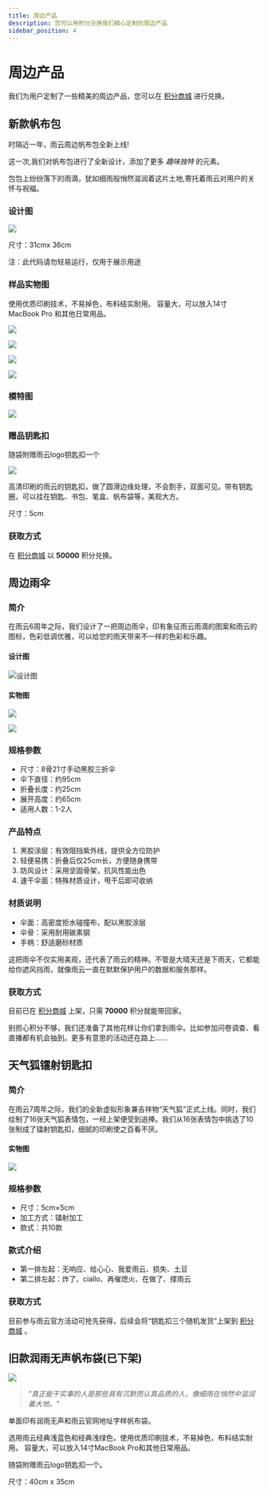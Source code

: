 ```yaml
---
title: 周边产品
description: 您可以用积分兑换我们精心定制的周边产品
sidebar_position: 4
---
```

# 周边产品

我们为用户定制了一些精美的周边产品，您可以在 [积分商城](https://app.rainyun.cc/account/reward/store) 进行兑换。

## 新款帆布包



时隔近一年，雨云周边帆布包全新上线!

这一次,我们对帆布包进行了全新设计，添加了更多 *趣味独特* 的元素。

包包上纷纷落下的雨滴，犹如细雨般悄然滋润着这片土地,寄托着雨云对用户的关怀与祝福。

### 设计图

![](https://cn-sy1.rains3.com/rainyun-assets/2024/04/57d4d52c2501da6b12bbc38f2fa95f2e.jpeg)

尺寸：31cmx 36cm

注：此代码请勿轻易运行，仅用于展示用途

### 样品实物图
使用优质印刷技术，不易掉色，布料结实耐用。 容量大，可以放入14寸 MacBook Pro 和其他日常用品。

![](https://cn-sy1.rains3.com/rainyun-assets/product/IMG_1376%203.JPG)

![](https://cn-sy1.rains3.com/rainyun-assets/product/IMG_1378%202.JPG)

![](https://cn-sy1.rains3.com/rainyun-assets/product/IMG_1386%202.jpg)


![](https://cn-sy1.rains3.com/rainyun-assets/product/IMG_1384%203.JPG)

### 模特图

![](https://cn-sy1.rains3.com/rainyun-assets/product/IMG_1381%202.jpg)


### 赠品钥匙扣
随袋附赠雨云logo钥匙扣一个

![](https://cn-sy1.rains3.com/rainyun-assets/2024/04/6ad6584c5c90877729c470ff5d6aef9b.jpeg)

高清印刷的雨云的钥匙扣，做了圆滑边缘处理，不会割手，双面可见。带有钥匙圈，可以挂在钥匙、书包、笔盒、帆布袋等，美观大方。

尺寸：5cm

### 获取方式
在 [积分商城](https://app.rainyun.com/account/reward/store) 以 **50000** 积分兑换。

## 周边雨伞

### 简介
在雨云6周年之际，我们设计了一把周边雨伞，印有象征雨云雨滴的图案和雨云的图标，色彩低调优雅，可以给您的雨天带来不一样的色彩和乐趣。

#### 设计图

![设计图](https://cn-sy1.rains3.com/rainyun-assets/product/b31e4ed7555bdff57d84e08d0d6b8da0.jpg)

#### 实物图
![](https://cn-sy1.rains3.com/rainyun-assets/product/IMG_3113%202.jpg)

![](https://cn-sy1.rains3.com/rainyun-assets/product/IMG_3114%202.jpg)

### 规格参数
- 尺寸：8骨21寸手动黑胶三折伞
- 伞下直径：约95cm
- 折叠长度：约25cm
- 展开高度：约65cm
- 适用人数：1-2人

### 产品特点
1. 黑胶涂层：有效阻挡紫外线，提供全方位防护
2. 轻便易携：折叠后仅25cm长，方便随身携带
3. 防风设计：采用坚固骨架，抗风性能出色
4. 速干伞面：特殊材质设计，甩干后即可收纳

### 材质说明
- 伞面：高密度拒水碰撞布，配以黑胶涂层
- 伞骨：采用耐用碳素钢
- 手柄：舒适磨砂材质

这把雨伞不仅实用美观，还代表了雨云的精神。不管是大晴天还是下雨天，它都能给你遮风挡雨，就像雨云一直在默默保护用户的数据和服务那样。

### 获取方式

目前已在 [积分商城](https://app.rainyun.com/account/reward/store) 上架，只需 **70000** 积分就能带回家。

别担心积分不够，我们还准备了其他花样让你们拿到雨伞。比如参加问卷调查、看直播都有机会抽到。更多有意思的活动还在路上……

## 天气狐镭射钥匙扣

### 简介

在雨云7周年之际，我们的全新虚拟形象兼吉祥物“天气狐”正式上线。同时，我们绘制了16张天气狐表情包，一经上架便受到追捧。我们从16张表情包中挑选了10张制成了镭射钥匙扣，细腻的印刷使之百看不厌。

#### 实物图

![](https://cn-sy1.rains3.com/rainyun-assets/pic/2025/08/20250817184638_1598b72a9b650a5514e1649eb7a23923.jpg)

### 规格参数

- 尺寸：5cm×5cm
- 加工方式：镭射加工
- 款式：共10款

### 款式介绍

- 第一排左起：无响应、给心心、我爱雨云、损失、土豆
- 第二排左起：炸了、ciallo、再催熄火、在做了、撑雨云

### 获取方式

目前参与雨云官方活动可抢先获得，后续会将“钥匙扣三个随机发货”上架到 [积分商城](https://app.rainyun.com/account/reward/store) 。

## 旧款润雨无声帆布袋(已下架)

![](https://cn-sy1.rains3.com/rainyun-assets/pic/2024/01/20240103100229_b798abe6e1b1318ee36b0dcb3fb9e4d3.png)

> *"真正能干实事的人是那些具有沉默而认真品质的人，像细雨在悄然中滋润着大地。"*

单面印有润雨无声和雨云官网地址字样帆布袋。

选用雨云经典浅蓝色和经典浅绿色，使用优质印刷技术，不易掉色，布料结实耐用。
容量大，可以放入14寸MacBook Pro和其他日常用品。

随袋附赠雨云logo钥匙扣一个。

尺寸：40cm x 35cm

[积分商城]: https://app.rainyun.com/vip
